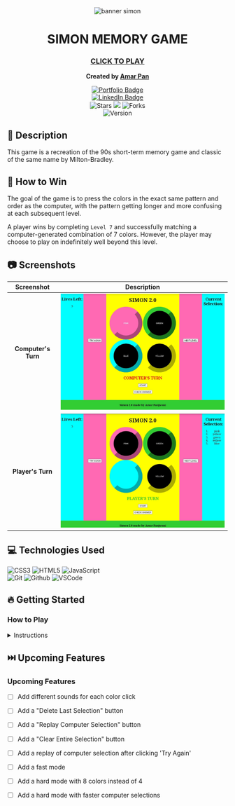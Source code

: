 <div align="center" id="banner">
   <img width="502" alt="banner simon" src="https://user-images.githubusercontent.com/101842750/162448581-4f688418-9c51-43e6-b607-9745eb86cb53.png">
   </h1>
</div>

<div align="center" id="header">
   
# SIMON MEMORY GAME
### [CLICK TO PLAY](https://profpan396.github.io/simon-memory-game)
**Created by [Amar Pan](https://www.linkedin.com/in/profpan396/)** 
     
</div>
  
<div align="center" id="socialbuttons">

  [![Portfolio Badge](https://img.shields.io/badge/-profpan396.github.io-magenta?style=flat&logo=Blackberry&logoColor=black)](https://profpan396.github.io)
  <br>
  [![LinkedIn Badge](https://img.shields.io/badge/-@profpan396-blue?style=flat&logo=Linkedin&logoColor=black)](https://www.linkedin.com/in/profpan396/)
  <br>
  ![Stars](https://img.shields.io/github/stars/profpan396/simon-memory-game?style=social)
  ![](https://visitor-badge.laobi.icu/badge?page_id=profpan396.simon-memory-game)
  ![Forks](https://img.shields.io/github/forks/profpan396/simon-memory-game?style=social)
  <br>
  ![Version](https://img.shields.io/badge/version-2.0-gold)

</div>
 
## 📝 Description
This game is a recreation of the 90s short-term memory game and classic of the same name by Milton-Bradley. 

## :dart: How to Win
The goal of the game is to press the colors in the exact same pattern and order as the computer, with the pattern getting longer and more confusing at each subsequent level. 

A player wins by completing `Level 7` and successfully matching a computer-generated combination of 7 colors. However, the player may choose to play on indefinitely well beyond this level. 

## :camera: Screenshots
| Screenshot | Description |
|:------------:|:------------:|
|**Computer's Turn**| <img src="/images/screenshotComputersTurn.jpg" width="600">  
|**Player's Turn**| <img src="/images/screenshotPlayersTurn.jpg" width="600"> 

## 💻 Technologies Used
 
![CSS3](https://img.shields.io/badge/-CSS_Grid-05122A?style=flat&logo=css3) 
![HTML5](https://img.shields.io/badge/-HTML5-05122A?style=flat&logo=html5)
![JavaScript](https://img.shields.io/badge/-JavaScript-05122A?style=flat&logo=javascript)  
![Git](https://img.shields.io/badge/-Git-05122A?style=flat&logo=git)
![Github](https://img.shields.io/badge/-GitHub-05122A?style=flat&logo=github)
![VSCode](https://img.shields.io/badge/-VS_Code-05122A?style=flat&logo=visualstudio)

## :fire: Getting Started

### How to Play

<details>
<summary>Instructions</summary>

1. Press the `START` button.
2. The computer will choose its first color. Pay attention or you might miss it!
3. Choose the same pattern as the computer by clicking directly on the appropriate circles. Your selection will appear as steps in the right corner for your reference.
4. When finished, press `CHECK ANSWER` to see if your selection was correct or not. A corresponding status message will appear. 
5. If correct, press `NEXT LEVEL`, and the process will repeat, but with another added color this time.
6. If incorrect, press `TRY AGAIN` to use a life, reinput your selection, and press `CHECK ANSWER` again.
7. When a player has 0 lives left and chooses incorrectly, a `GAME OVER` message is shown. 
8. To start-over with one color choice and 3 lives, press the `START` button again. 
 
</details>

## ⏭️ Upcoming Features

### Upcoming Features

- [ ] Add different sounds for each color click
 
- [ ] Add a "Delete Last Selection" button
 
- [ ] Add a "Replay Computer Selection" button
 
- [ ] Add a "Clear Entire Selection" button
 
- [ ] Add a replay of computer selection after clicking 'Try Again'
 
- [ ] Add a fast mode
 
- [ ] Add a hard mode with 8 colors instead of 4
 
- [ ] Add a hard mode with faster computer selections

</details>



